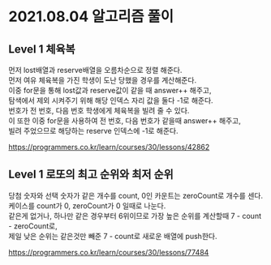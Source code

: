 # 2021.08.04 알고리즘 풀이

## Level 1 체육복

먼저 lost배열과 reserve배열을 오름차순으로 정렬 해준다.\
먼저 여유 체육복을 가진 학생이 도난 당했을 경우를 계산해준다.\
이중 for문을 통해 lost값과 reserve값이 같을 때 answer++ 해주고,\
탐색에서 제외 시켜주기 위해 해당 인덱스 자리 값을 둘다 -1로 해준다.\
번호가 전 번호, 다음 번호 학생에게 체육복을 빌려 줄 수 있다.\
이 또한 이중 for문을 사용하여 전 번호, 다음 번호가 같을때 answer++ 해주고,\
빌려 주었으므로 해당하는 reserve 인덱스에 -1로 해준다.

https://programmers.co.kr/learn/courses/30/lessons/42862

## Level 1 로또의 최고 순위와 최저 순위

당첨 숫자와 선택 숫자가 같은 개수를 count, 0인 카운트는 zeroCount로 개수를 센다.\
케이스를 count가 0, zeroCount가 0 일때로 나눈다.\
같은게 없거나, 하나만 같은 경우부터 6위이므로 가장 높은 순위를 계산할때 7 - count - zeroCount로,\
제일 낮은 순위는 같은것만 빼준 7 - count로 새로운 배열에 push한다.

https://programmers.co.kr/learn/courses/30/lessons/77484
